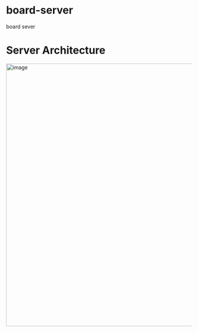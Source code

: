 # board-server
board sever

# Server Architecture

<img width="714" alt="image" src="https://user-images.githubusercontent.com/79268661/200160923-1ffa1825-14af-4b47-aaff-f56d121148f3.png">

